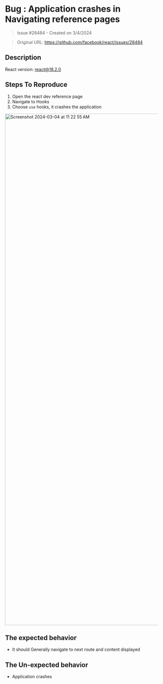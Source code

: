 # Bug :  Application crashes in Navigating reference  pages

> Issue #28484 - Created on 3/4/2024

> Original URL: https://github.com/facebook/react/issues/28484

## Description

React version:  react@18.2.0

## Steps To Reproduce

1. Open the react dev reference page
2. Navigate to Hooks
3. Choose `use` hooks, it crashes the application
<img width="1680" alt="Screenshot 2024-03-04 at 11 22 55 AM" src="https://github.com/facebook/react/assets/54978121/4d456cd7-b2a2-4b23-8353-f2f80fd236bd">

## The expected behavior
* It should Generally navigate to next route and content displayed

## The Un-expected behavior
* Application crashes
